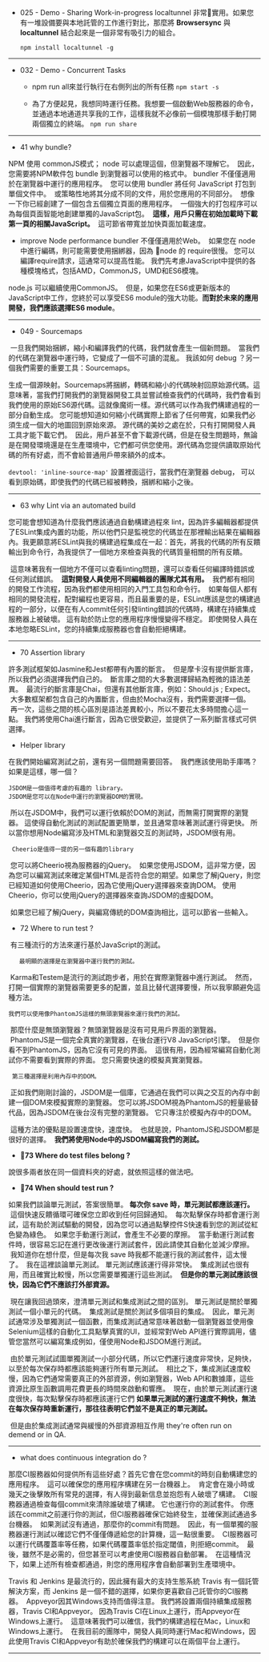 - 025 - Demo - Sharing Work-in-progress
localtunnel 非常實用。如果您有一堆設備要與本地託管的工作進行對比，那麼將 **Browsersync** 與**localtunnel** 結合起來是一個非常有吸引力的組合。

  `npm install localtunnel -g`

---
- 032 - Demo - Concurrent Tasks
  - npm run all來並行執行在右側列出的所有任務
`npm start -s`

  - 為了方便起見，我想同時運行任務。我想要一個啟動Web服務器的命令，並通過本地通道共享我的工作，這樣我就不必像前一個模塊那樣手動打開兩個獨立的終端。
`npm run share`

---
- 41 why bundle?

NPM 使用 commonJS模式； node 可以處理這個，但瀏覽器不理解它。
 因此，您需要將NPM軟件包 bundle 到瀏覽器可以使用的格式中。
bundler 不僅僅適用於在瀏覽器中運行的應用程序。
 您可以使用 bundler 將任何 JavaScript 打包到單個文件中。
 或策略性地將其分成不同的文件，用於您應用的不同部分。
 想像一下你已經創建了一個包含五個獨立頁面的應用程序。
 一個強大的打包程序可以為每個頁面智能地創建單獨的JavaScript包。
 **這樣，用戶只需在初始加載時下載第一頁的相關JavaScript。**
 這可節省帶寬並加快頁面加載速度。
  - improve Node performance
bundler 不僅僅適用於Web。
 如果您在 node 中進行編碼，則可能需要使用捆綁器，因為 node 的 require很慢。 您可以編譯require請求，這通常可以提高性能。
我們先考慮JavaScript中提供的各種模塊格式，包括AMD，CommonJS，UMD和ES6模塊。

node.js 可以繼續使用CommonJS。
 但是，如果您在ES6或更新版本的JavaScript中工作，您終於可以享受ES6 module的強大功能。**而對於未來的應用開發，我們應該選擇ES6 module**。

---

- 049 - Sourcemaps

 一旦我們開始捆綁，縮小和編譯我們的代碼，我們就會產生一個新問題。
 當我們的代碼在瀏覽器中運行時，它變成了一個不可讀的混亂。
我該如何 debug ？另一個我們需要的重要工具：Sourcemaps。

生成一個源映射。Sourcemaps將捆綁，轉碼和縮小的代碼映射回原始源代碼。這意味著，當我們打開我們的瀏覽器開發工具並嘗試檢查我們的代碼時，我們會看到我們使用的原始ES6源代碼。這就像魔術一樣。源代碼可以作為我們構建過程的一部分自動生成。
您可能想知道如何縮小代碼實際上節省了任何帶寬，如果我們必須生成一個大的地圖回到原始來源。 源代碼的美妙之處在於，只有打開開發人員工具才能下載它們。
 因此，用戶甚至不會下載源代碼，但是在發生問題時，無論是在開發環境還是在生產環境中，它們都可供您使用。源代碼為您提供讀取原始代碼的所有好處，而不會給普通用戶帶來額外的成本。

 `devtool: 'inline-source-map'`
設置裡面這行，當我們在瀏覽器 debug， 可以看到原始碼，即使我們的代碼已經被轉換，捆綁和縮小之後。

---

- 63  why Lint via an automated build

您可能會想知道為什麼我們應該通過自動構建過程來 lint，因為許多編輯器都提供了ESLint集成內置的功能，所以他們只是監視您的代碼並在那裡輸出結果在編輯器內。我更願意將ESLint與我的構建過程集成在一起：首先，將我的代碼的所有反饋輸出到命令行，為我提供了一個地方來檢查與我的代碼質量相關的所有反饋。

 這意味著我有一個地方不僅可以查看linting問題，還可以查看任何編譯時錯誤或任何測試錯誤。
 **這對開發人員使用不同編輯器的團隊尤其有用。**
 我們都有相同的開發工作流程，因為我們都使用相同的入門工具包和命令行。
 如果每個人都有相同的開發流程，配對編程也更容易，而且最重要的是，ESLint應該是您的構建過程的一部分，以便在有人commit任何引發linting錯誤的代碼時，構建在持續集成服務器上被破壞。 這有助於防止您的應用程序慢慢變得不穩定。 即使開發人員在本地忽略ESLint，您的持續集成服務器也會自動拒絕構建。

---
- 70 Assertion library

許多測試框架如Jasmine和Jest都帶有內置的斷言。
 但是摩卡沒有提供斷言庫，所以我們必須選擇我們自己的。
 斷言庫之間的大多數選擇歸結為輕微的語法差異。
 最流行的斷言庫是Chai，但還有其他斷言庫，例如：Should.js ;  Expect。
 大多數框架都包含自己的內置斷言，但由於Mocha沒有，我們需要選擇一個。
 再一次，這些之間的核心區別是語法差異較小，所以不要花太多時間擔心這一點。
我們將使用Chai進行斷言，因為它很受歡迎，並提供了一系列斷言樣式可供選擇。

  - Helper library

在我們開始編寫測試之前，還有另一個問題需要回答。
 我們應該使用助手庫嗎？如果是這樣，哪一個？ 

    JSDOM是一個值得考慮的有趣的 library。
    JSDOM是您可以在Node中運行的瀏覽器DOM的實現。

 所以在JSDOM中，我們可以運行依賴於DOM的測試，而無需打開實際的瀏覽器。 這使得自動化測試的測試配置更簡單，並且通常意味著測試運行得更快。 所以當你想用Node編寫涉及HTML和瀏覽器交互的測試時，JSDOM很有用。

     Cheerio是值得一提的另一個有趣的library

 您可以將Cheerio視為服務器的jQuery。
 如果您使用JSDOM，這非常方便，因為您可以編寫測試來確定某個HTML是否符合您的期望。如果您了解jQuery，則您已經知道如何使用Cheerio，因為它使用jQuery選擇器來查詢DOM。 使用Cheerio，你可以使用jQuery的選擇器來查詢JSDOM的虛擬DOM。

 如果您已經了解jQuery，與編寫傳統的DOM查詢相比，這可以節省一些輸入。


- 72 Where to run test ?

 有三種流行的方法來運行基於JavaScript的測試。

       最明顯的選擇是在瀏覽器中運行我們的測試。
 Karma和Testem是流行的測試跑步者，用於在實際瀏覽器中進行測試。
 然而，打開一個實際的瀏覽器需要更多的配置，並且比替代選擇要慢，所以我寧願避免這種方法。


    我們可以使用像PhantomJS這樣的無頭瀏覽器來運行我們的測試。

 那麼什麼是無頭瀏覽器？無頭瀏覽器是沒有可見用戶界面的瀏覽器。
 PhantomJS是一個完全真實的瀏覽器，在後台運行V8 JavaScript引擎。
 但是你看不到PhantomJS，因為它沒有可見的界面。
 這很有用，因為經常編寫自動化測試你不需要看到實際的界面。 您只需要快速的模擬真實瀏覽器。

     第三種選擇是利用內存中的DOM。
 正如我們剛剛討論的，JSDOM是一個庫，它通過在我們可以與之交互的內存中創建一個DOM來模擬實際的瀏覽器。 您可以將JSDOM視為PhantomJS的輕量級替代品，因為JSDOM在後台沒有完整的瀏覽器。 它只專注於模擬內存中的DOM。

 這種方法的優點是設置速度快，速度快。
 也就是說，PhantomJS和JSDOM都是很好的選擇。
 **我們將使用Node中的JSDOM編寫我們的測試。**

- **73 Where do test files belong ?**

說很多兩者放在同一個資料夾的好處，就依照這樣的做法吧。

- **74 When should test run ?**

如果我們談論單元測試，答案很簡單。
**每次你 save 時，單元測試都應該運行。**
 這個快速反饋循環可確保您立即收到任何回歸通知。
 每次點擊保存時都會運行測試，這有助於測試驅動的開發，因為您可以通過點擊控件S快速看到您的測試從紅色變為綠色。
 如果您手動運行測試，會產生不必要的摩擦。
 當手動運行測試套件時，很容易忘記在進行更改後運行測試套件，因此請使其自動化並減少摩擦。
 我知道你在想什麼，但是每次我 save 時我都不能運行我的測試套件，這太慢了。
 我在這裡談論單元測試。 單元測試應該運行得非常快。
 集成測試也很有用，而且確實比較慢，所以您需要單獨運行這些測試。
 **但是你的單元測試應該很快，因為它們不應該打外部資源。**

 現在讓我回過頭來，澄清單元測試和集成測試之間的區別。 單元測試是關於單獨測試一個小單元的代碼。
 集成測試是關於測試多個項目的集成。
 因此，單元測試通常涉及單獨測試一個函數，而集成測試通常意味著啟動一個瀏覽器並使用像Selenium這樣的自動化工具點擊真實的UI，並經常對Web API進行實際調用，儘管您當然可以編寫集成例如，僅使用Node和JSDOM進行測試。

 由於單元測試試圖單獨測試一小部分代碼，所以它們運行速度非常快，足夠快，以至於每次保存時都應該能夠運行所有單元測試。
 相比之下，集成測試速度較慢，因為它們通常需要真正的外部資源，例如瀏覽器，Web API和數據庫，這些資源比原生函數調用花費更長的時間來啟動和響應。
 現在，由於單元測試運行速度很快，每次點擊保存時都應該運行它們
**如果單元測試的運行速度不夠快，無法在每次保存時重新運行，那往往表明它們並不是真正的單元測試。**

 但是由於集成測試通常與緩慢的外部資源相互作用
they're often run on demend or in QA.

---

- what does continuous integration do ?

那麼CI服務器如何提供所有這些好處？首先它會在您commit的時刻自動構建您的應用程序。
 這可以確保您的應用程序構建在另一台機器上。
 肯定會在幾小時或幾天之後擊敗所有常見的選擇，有人得到最新信息並抱怨有人破壞了構建。
 CI服務器通過檢查每個commit來清除誰破壞了構建。 它也運行你的測試套件。
你應該在commit之前運行你的測試，但CI服務器確保它始終發生，並確保測試通過多台機器。
 如果測試沒有通過，那麼你的commit有問題。
 因此，有一個單獨的服務器運行測試以確認它們不僅僅傳遞給您的計算機，這一點很重要。
 CI服務器可以運行代碼覆蓋率等任務，如果代碼覆蓋率低於指定閾值，則拒絕commit。
 最後，雖然不是必需的，但您甚至可以考慮使用CI服務器自動部署。
 在這種情況下，如果上述所有檢查都通過，則您的應用程序會自動部署到生產環境中。

Travis 和 Jenkins 是最流行的，因此擁有最大的支持生態系統
Travis 有一個託管解決方案，而 Jenkins 是一個不錯的選擇，如果你更喜歡自己託管你的CI服務器。 
Appveyor因其Windows支持而值得注意。
我們將設置兩個持續集成服務器，Travis CI和Appveyor。
因為Travis CI在Linux上運行，而Appveyor在Windows上運行。
 這意味著我們可以確信，我們的構建過程在Mac，Linux和Windows上運行。
 在我目前的團隊中，開發人員同時運行Mac和Windows，因此使用Travis CI和Appveyor有助於確保我們的構建可以在兩個平台上運行。

---

